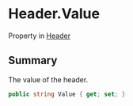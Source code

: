 # Header.Value

Property in [Header](/docs/api/csharp/yarn.header.md)

## Summary


The value of the header.


```csharp
public string Value { get; set; }
```

